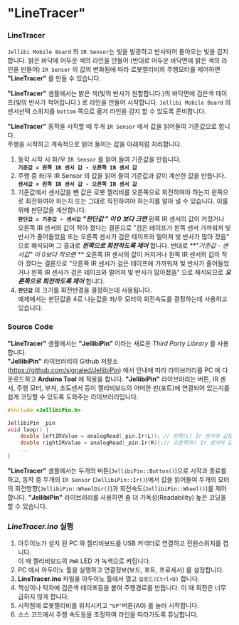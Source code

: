 # "LineTracer"



### LineTracer

 `Jellibi Mobile Board` 의 `IR Sensor`는 빛을 발광하고 반사되어 돌아오는 빛을 감지합니다.  밝은 바닥에 어두운 색의 라인을 만들어 (반대로 어두운 바닥면에 밝은 색의 라인을 만들어) `IR Sensor` 의 값의 변화됨에 따라 로봇젤리비의 주행모터를 제어하면 **"LineTracer"** 를 만들 수 있습니다.   

**"LineTracer"** 샘플에서는 밝은 색(빛의 반사가 원할합니다.)의 바닥면에 검은색 테이프(빛의 반사가 적어집니다.) 로 라인을 만들어 시작합니다.  `Jellibi Mobile Board` 의 센서선택 스위치를 `bottom` 쪽으로 옮겨 라인을 감지 할 수 있도록 준비합니다. 

**"LineTracer"** 동작을 시작할 때 두개 `IR Sensor` 에서 값을 읽어들여 기준값으로 합니다.   
주행을 시작하고 계속적으로 읽어 들이는 값을 아래처럼 처리합니다.   

1.  동작 시작 시 좌/우 `IR Sensor` 를 읽어 들여 기준값을 만듭니다.    
    **`기준값 = 왼쪽 IR 센서 값 - 오른쪽 IR 센서 값`** 
2. 주행 중 좌/우 IR Sensor 의 값을 읽어 들여 기준값과 같이 계산한 값을 만듭니다.   
   **`센서값 = 왼쪽 IR 센서 값 - 오른쪽 IR 센서 값`**
3. 기준값에서 센서값을 뺀 값은 로봇 젤리비를 오른쪽으로 회전하여야 하는지 왼쪽으로 회전하여야 하는지 또는  그대로 직진하여야 하는지를 알아 낼 수 있습니다. 이를 위해 판단값을 계산합니다.   
   **`판단값 = 기준값 - 센서값`** 
   _**"판단값 " 이 0 보다 크면**_   왼쪽 IR 센서의 값이 커졌거나 오른쪽 IR 센서의 값이 작아 졌다는 결론으로 "검은 테이프가  왼쪽 센서 가까워져 빛 반사가 줄어들었음 또는 오른쪽 센서가 검은 테이프와 멀어져 빛 반사가 많아 졌음" 으로 해석되며 그 결과로 _**왼쪽으로 회전하도록 제어**_ 합니다.   반대로 _**"기준값 - 센서값" 이  0보다 작으면 **_ 오른쪽 IR 센서의 값이 커지거나 왼쪽 IR 센서의 값이 작아 졌다는 결론으로  "오른쪽 IR 센서가 검은 테이프에 가까워져 빛 반사가 줄어들었거나 왼쪽 IR 센사가 검은 테이프와 멀어져 빛 반사가 많아졌음" 으로 해석되므로 _**오른쪽으로 회전하도록 제어**_  합니다.   
4. **`판단값`** 의 크기를 회전반경을 결정하는데 사용됩니다.    
   예제에서는 판단값을 4로 나눈값을 좌/우 모터의 회전속도를 결정하는데 사용하고 있습니다. 

### Source Code

**"LineTracer"** 샘플에서는 **"JellibiPin"** 이라는 새로운 _Third Party Library_ 를 사용합니다.   
**"JellibiPin"** 라이브러리의 Github 저장소(https://github.com/signaled/JellibiPin) 에서 안내에 따라 라이브러리를 PC 에 다운로드하고 **Arduino Tool** 에 적용을 합니다.  **"JellibiPin"** 라이브러리는 버튼, IR 센서, 주행 모터, 부져, 조도센서 등이 젤리비보드의 어떠한 핀(포트)에 연결되어 있는지를 쉽게 코딩할 수 있도록 도와주는 라이브러리입니다. 

``` cpp 
#include <JellibiPin.h>

JellibiPin _pin
void loop() {
	double leftIRValue = analogRead(_pin.Ir(L)); // 왼쪽(L) Ir 센서의 값을 읽음
	double rightIRValue = analogRead(_pin.Ir(R));// 오른쪽(R) Ir 센서의 값을 읽음
	... 
}
```

  **"LineTracer"** 샘플에서는 두개의 버튼(`JellibiPin::Button()`)으로 시작과 종료를 하고, 동작 중 두개의 `IR Sensor` (`JellibiPin::Ir()`)에서 값을 읽어들여 두개의 모터의 회전방향(`JellibiPin::WheelDir()`)과 회전속도(`JellibiPin::Wheel()`)를 제어합니다.  **"JellibiPin"** 라이브러리를 사용하면 좀 더 가독성(Readability) 높은 코딩을 할 수 있습니다. 

### _LineTracer.ino_ 실행 

1. 아두이노가 설치 된 PC 와 젤리비보드를 USB 커넥터로 연결하고 전원스위치를 켭니다.  
   이 때 젤리비보드의 `PWR` LED 가 녹색으로 켜집니다. 
2. PC 에서 아두이노 툴을 실행하고 연결정보(보드, 포트, 프로세서) 를 설정합니다.
3. **LineTracer.ino** 파일을 아두이노 툴에서 열고 `업로드(Ctrl+U)` 합니다.
4. 책상이나 탁자에 검은색 테이프등을 붙여 주행경로를 만듭니다. 이 때 회전은 너무 급하지 않게 합니다. 
5. 시작점에 로봇젤리비를 위치시키고 `"UP"`버튼(A0) 를 눌러 시작합니다.   
6. 소스 코드에서 주행 속도등을 조정하여 라인을 따라가도록 튜닝합니다. 